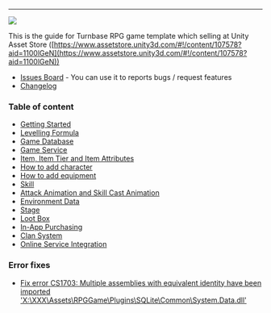 * * *

![](https://cdn-images-1.medium.com/max/800/1*-8wsUh8HvDr029jiolcp9A.png)

This is the guide for Turnbase RPG game template which selling at Unity Asset Store ([https://www.assetstore.unity3d.com/#!/content/107578?aid=1100lGeN](https://www.assetstore.unity3d.com/#!/content/107578?aid=1100lGeN))

* [Issues Board](https://github.com/suriyun-production/turnbase-rpg-docs/issues) - You can use it to reports bugs / request features
* [Changelog](pages/000-changelog)

### Table of content

*   [Getting Started](pages/001-getting-started)
*   [Levelling Formula](pages/002-levelling-formula)
*   [Game Database](pages/003-game-database)
*   [Game Service](pages/017-game-service)
*   [Item, Item Tier and Item Attributes](pages/004-item--item-tier-and-item-attributes)
*   [How to add character](pages/005-how-to-add-character)
*   [How to add equipment](pages/006-how-to-add-equipment)
*   [Skill](pages/007-skill)
*   [Attack Animation and Skill Cast Animation](pages/008-attack-animation-and-skill-cast-animation)
*   [Environment Data](pages/009-environment-data)
*   [Stage](pages/010-stage)
*   [Loot Box](pages/011-loot-box)
*   [In-App Purchasing](pages/012-in-app-purchasing)
*   [Clan System](pages/016-clan)
*   [Online Service Integration](pages/015-online-service-integration)

### Error fixes

*   [Fix error CS1703: Multiple assemblies with equivalent identity have been imported 'X:\XXX\Assets\RPGGame\Plugins\SQLite\Common\System.Data.dll'](pages/100-fix-multiple-assemblies-imported-system.data)